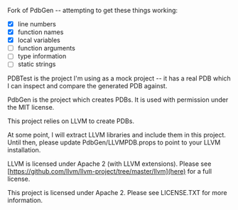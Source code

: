 Fork of PdbGen -- attempting to get these things working:
- [X] line numbers
- [X] function names
- [X] local variables
- [ ] function arguments
- [ ] type information
- [ ] static strings

PDBTest is the project I'm using as a mock project -- it has a real PDB which I can inspect and compare the generated PDB against.

PdbGen is the project which creates PDBs. It is used with permission under the MIT license.

This project relies on LLVM to create PDBs.

At some point, I will extract LLVM libraries and include them in this project. Until then, please update PdbGen/LLVMPDB.props to point to your LLVM installation.

LLVM is licensed under Apache 2 (with LLVM extensions). Please see [https://github.com/llvm/llvm-project/tree/master/llvm](here) for a full license.

This project is licensed under Apache 2. Please see LICENSE.TXT for more information.
